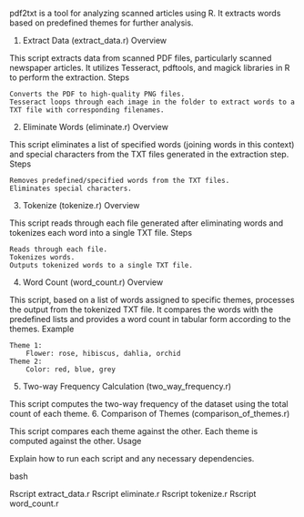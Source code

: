 pdf2txt is a tool for analyzing scanned articles using R. It extracts words based on predefined themes for further analysis.
1. Extract Data (extract_data.r)
Overview

This script extracts data from scanned PDF files, particularly scanned newspaper articles. It utilizes Tesseract, pdftools, and magick libraries in R to perform the extraction.
Steps

    Converts the PDF to high-quality PNG files.
    Tesseract loops through each image in the folder to extract words to a TXT file with corresponding filenames.

2. Eliminate Words (eliminate.r)
Overview

This script eliminates a list of specified words (joining words in this context) and special characters from the TXT files generated in the extraction step.
Steps

    Removes predefined/specified words from the TXT files.
    Eliminates special characters.

3. Tokenize (tokenize.r)
Overview

This script reads through each file generated after eliminating words and tokenizes each word into a single TXT file.
Steps

    Reads through each file.
    Tokenizes words.
    Outputs tokenized words to a single TXT file.

4. Word Count (word_count.r)
Overview

This script, based on a list of words assigned to specific themes, processes the output from the tokenized TXT file. It compares the words with the predefined lists and provides a word count in tabular form according to the themes.
Example

    Theme 1:
        Flower: rose, hibiscus, dahlia, orchid
    Theme 2:
        Color: red, blue, grey

5. Two-way Frequency Calculation (two_way_frequency.r)

This script computes the two-way frequency of the dataset using the total count of each theme.
6. Comparison of Themes (comparison_of_themes.r)

This script compares each theme against the other. Each theme is computed against the other.
Usage

Explain how to run each script and any necessary dependencies.

bash

Rscript extract_data.r
Rscript eliminate.r
Rscript tokenize.r
Rscript word_count.r

